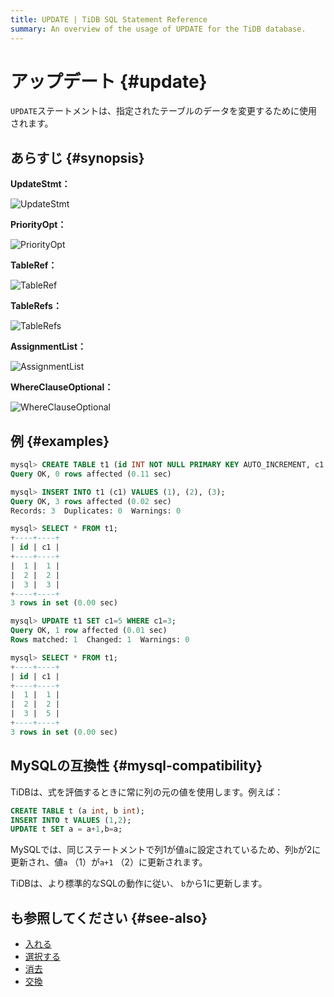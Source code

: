 ```yaml
---
title: UPDATE | TiDB SQL Statement Reference
summary: An overview of the usage of UPDATE for the TiDB database.
---
```


# アップデート {#update}

`UPDATE`ステートメントは、指定されたテーブルのデータを変更するために使用されます。

## あらすじ {#synopsis}

**UpdateStmt：**

![UpdateStmt](https://download.pingcap.com/images/docs/sqlgram/UpdateStmt.png)

**PriorityOpt：**

![PriorityOpt](https://download.pingcap.com/images/docs/sqlgram/PriorityOpt.png)

**TableRef：**

![TableRef](https://download.pingcap.com/images/docs/sqlgram/TableRef.png)

**TableRefs：**

![TableRefs](https://download.pingcap.com/images/docs/sqlgram/TableRefs.png)

**AssignmentList：**

![AssignmentList](https://download.pingcap.com/images/docs/sqlgram/AssignmentList.png)

**WhereClauseOptional：**

![WhereClauseOptional](https://download.pingcap.com/images/docs/sqlgram/WhereClauseOptional.png)

## 例 {#examples}

```sql
mysql> CREATE TABLE t1 (id INT NOT NULL PRIMARY KEY AUTO_INCREMENT, c1 INT NOT NULL);
Query OK, 0 rows affected (0.11 sec)

mysql> INSERT INTO t1 (c1) VALUES (1), (2), (3);
Query OK, 3 rows affected (0.02 sec)
Records: 3  Duplicates: 0  Warnings: 0

mysql> SELECT * FROM t1;
+----+----+
| id | c1 |
+----+----+
|  1 |  1 |
|  2 |  2 |
|  3 |  3 |
+----+----+
3 rows in set (0.00 sec)

mysql> UPDATE t1 SET c1=5 WHERE c1=3;
Query OK, 1 row affected (0.01 sec)
Rows matched: 1  Changed: 1  Warnings: 0

mysql> SELECT * FROM t1;
+----+----+
| id | c1 |
+----+----+
|  1 |  1 |
|  2 |  2 |
|  3 |  5 |
+----+----+
3 rows in set (0.00 sec)
```

## MySQLの互換性 {#mysql-compatibility}

TiDBは、式を評価するときに常に列の元の値を使用します。例えば：

```sql
CREATE TABLE t (a int, b int);
INSERT INTO t VALUES (1,2);
UPDATE t SET a = a+1,b=a;
```

MySQLでは、同じステートメントで列1が値`a`に設定されているため、列`b`が2に更新され、値`a` （1）が`a+1` （2）に更新されます。

TiDBは、より標準的なSQLの動作に従い、 `b`から1に更新します。

## も参照してください {#see-also}

-   [入れる](/sql-statements/sql-statement-insert.md)
-   [選択する](/sql-statements/sql-statement-select.md)
-   [消去](/sql-statements/sql-statement-delete.md)
-   [交換](/sql-statements/sql-statement-replace.md)
